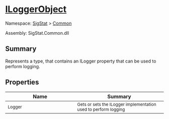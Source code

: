 # [ILoggerObject](./ILoggerObject.md)

Namespace: [SigStat](../../) > [Common](./README.md)

Assembly: SigStat.Common.dll

## Summary
Represents a type, that contains an ILogger property that can be used to perform logging.

## Properties

| Name<div><a href="#"><img width=400></a></div> | Summary<div><a href="#"><img width=475></a></div> | 
| --- | --- | 
| <sub>Logger</sub> | <sub>Gets or sets the ILogger implementation used to perform logging</sub> | 


